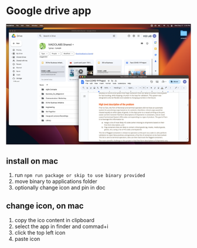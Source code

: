 # Google drive app

![Alt text](example.png)

## install on mac

1. run `npm run package or skip to use binary provided`
2. move binary to applications folder
2. optionally change icon and pin in doc

## change icon, on mac

1. copy the ico content in clipboard
1. select the app in finder and commad+i
2. click the top left icon
3. paste icon
